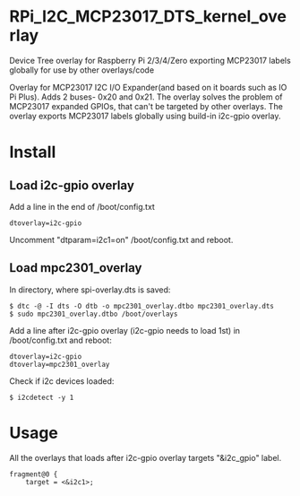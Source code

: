 # RPi_I2C_MCP23017_DTS_kernel_overlay
Device Tree overlay for Raspberry Pi 2/3/4/Zero exporting MCP23017 labels globally for use by other overlays/code

Overlay for MCP23017 I2C I/O Expander(and based on it boards such as IO Pi Plus). Adds 2 buses- 0x20 and 0x21.
The overlay solves the problem of MCP23017 expanded GPIOs, that can't be targeted by other overlays. The overlay exports MCP23017 labels globally using build-in i2c-gpio overlay.

# Install
## Load i2c-gpio overlay
Add a line in the end of /boot/config.txt

```
dtoverlay=i2c-gpio

```
Uncomment "dtparam=i2c1=on" /boot/config.txt and reboot.

## Load mpc2301_overlay
In directory, where spi-overlay.dts is saved:

```
$ dtc -@ -I dts -O dtb -o mpc2301_overlay.dtbo mpc2301_overlay.dts
$ sudo mpc2301_overlay.dtbo /boot/overlays

```
Add a line after i2c-gpio overlay (i2c-gpio needs to load 1st) in /boot/config.txt and reboot:

```
dtoverlay=i2c-gpio
dtoverlay=mpc2301_overlay

```
Check if i2c devices loaded:
```
$ i2cdetect -y 1

```

# Usage
All the overlays that loads after i2c-gpio overlay targets "&i2c_gpio" label.

```
fragment@0 {
    target = <&i2c1>;

```


